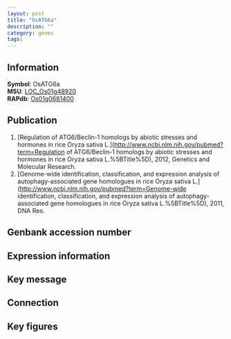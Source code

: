 ```yaml
---
layout: post
title: "OsATG6a"
description: ""
category: genes
tags: 
---
```


## Information
__Symbol__: OsATG6a  
__MSU__: [LOC_Os01g48920](http://rice.plantbiology.msu.edu/cgi-bin/ORF_infopage.cgi?orf=LOC_Os01g48920)  
__RAPdb__: [Os01g0681400](http://rapdb.dna.affrc.go.jp/viewer/gbrowse_details/irgsp1?name=Os01g0681400)  

## Publication
1. [Regulation of ATG6/Beclin-1 homologs by abiotic stresses and hormones in rice Oryza sativa L.](http://www.ncbi.nlm.nih.gov/pubmed?term=Regulation of ATG6/Beclin-1 homologs by abiotic stresses and hormones in rice Oryza sativa L.%5BTitle%5D), 2012, Genetics and Molecular Research.
2. [Genome-wide identification, classification, and expression analysis of autophagy-associated gene homologues in rice Oryza sativa L.](http://www.ncbi.nlm.nih.gov/pubmed?term=Genome-wide identification, classification, and expression analysis of autophagy-associated gene homologues in rice Oryza sativa L.%5BTitle%5D), 2011, DNA Res.

## Genbank accession number

## Expression information

## Key message

## Connection

## Key figures


